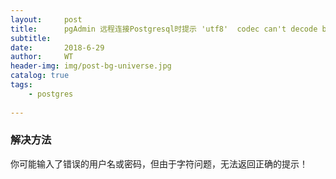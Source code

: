 ```yaml
---
layout:     post
title:      pgAdmin 远程连接Postgresql时提示 'utf8'  codec can't decode byte 0xe9 in position 42  invalid continuation byte 
subtitle:   
date:       2018-6-29
author:     WT
header-img: img/post-bg-universe.jpg
catalog: true
tags:
    - postgres
  
---
```

### 解决方法 ###  

你可能输入了错误的用户名或密码，但由于字符问题，无法返回正确的提示！
